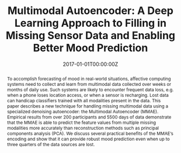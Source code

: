 ---
title: "Multimodal Autoencoder: A Deep Learning Approach to Filling in Missing Sensor Data and Enabling Better Mood Prediction"
authors:
- admin
- S. Taylor
- A. Sano
- R. Picard
date: "2017-01-01T00:00:00Z"
doi: ""

author_notes:
- ""
- ""
- ""
- ""

# Schedule page publish date (NOT publication's date).
publishDate: "2017-01-01T00:00:00Z"

# Publication type.
# Legend: 0 = Uncategorized; 1 = Conference paper; 2 = Journal article;
# 3 = Preprint / Working Paper; 4 = Report; 5 = Book; 6 = Book section;
# 7 = Thesis; 8 = Patent
publication_types: ["1"]

# Publication name and optional abbreviated publication name.
publication: In *International Conference on Affective Computing and Intelligent Interaction (ACII)* 
publication_short: In *International Conference on Affective Computing and Intelligent Interaction (ACII)* 

abstract: "To accomplish forecasting of mood in real-world situations, affective computing systems need to collect and learn from multimodal data collected over weeks or months of daily use. Such systems are likely to encounter frequent data loss, e.g. when a phone loses location access, or when a sensor is recharging. Lost data can handicap classifiers trained with all modalities present in the data. This paper describes a new technique for handling missing multimodal data using a specialized denoising autoencoder: the Multimodal Autoencoder (MMAE). Empirical results from over 200 participants and 5500 days of data demonstrate that the MMAE is able to predict the feature values from multiple missing modalities more accurately than reconstruction methods such as principal components analysis (PCA). We discuss several practical benefits of the MMAE’s encoding and show that it can provide robust mood prediction even when up to three quarters of the data sources are lost."

# Summary. An optional shortened abstract.
summary: Predicting signals like stress and health depends on collecting noisy data from a number of modalities, e.g. smartphone data, or physiological data from a wrist-worn sensor. Our method can continue making accurate predictions even when a modality goes missing; for example, if the person forgets to wear their sensor.

tags:
- Affective Computing
- Generalization
- Healthcare
featured: false

links:
url_pdf: https://affect.media.mit.edu/pdfs/17.Jaques_autoencoder_ACII.pdf
url_code: https://github.com/natashamjaques/MultimodalAutoencoder
url_dataset: ''
url_poster: ''
url_project: ''
url_slides: ''
url_source: ''
url_video: ''

# Featured image
# To use, add an image named `featured.jpg/png` to your page's folder. 
image:
  caption: ''
  focal_point: Center
  preview_only: false

# Associated Projects (optional).
#   Associate this publication with one or more of your projects.
#   Simply enter your project's folder or file name without extension.
#   E.g. `internal-project` references `content/project/internal-project/index.md`.
#   Otherwise, set `projects: []`.
projects: []

# Slides (optional).
#   Associate this publication with Markdown slides.
#   Simply enter your slide deck's filename without extension.
#   E.g. `slides: "example"` references `content/slides/example/index.md`.
#   Otherwise, set `slides: ""`.
slides: ""
---
